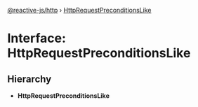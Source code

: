 [@reactive-js/http](../README.md) › [HttpRequestPreconditionsLike](httprequestpreconditionslike.md)

# Interface: HttpRequestPreconditionsLike

## Hierarchy

* **HttpRequestPreconditionsLike**

